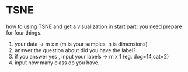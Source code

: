 # TSNE
how to using TSNE and get a visualization
in start part:
you need prepare for four things.
1. your data  ->  m x n (m is your samples, n is dimensions)
2. answer the question about did you have the label?
3. if you answer yes , input your labels -> m x 1 (eg. dog=14,cat=2)
4. input how many class do you have.
